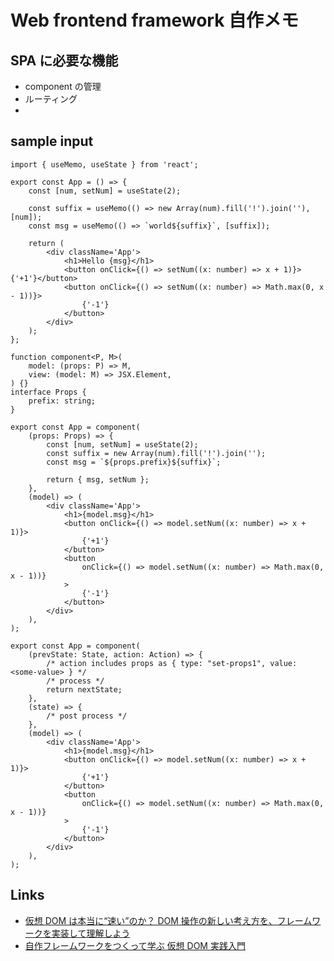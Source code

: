 # Web frontend framework 自作メモ

## SPA に必要な機能

-   component の管理
-   ルーティング
-

## sample input

```tsx
import { useMemo, useState } from 'react';

export const App = () => {
    const [num, setNum] = useState(2);

    const suffix = useMemo(() => new Array(num).fill('!').join(''), [num]);
    const msg = useMemo(() => `world${suffix}`, [suffix]);

    return (
        <div className='App'>
            <h1>Hello {msg}</h1>
            <button onClick={() => setNum((x: number) => x + 1)}>{'+1'}</button>
            <button onClick={() => setNum((x: number) => Math.max(0, x - 1))}>
                {'-1'}
            </button>
        </div>
    );
};
```

```tsx
function component<P, M>(
    model: (props: P) => M,
    view: (model: M) => JSX.Element,
) {}
interface Props {
    prefix: string;
}

export const App = component(
    (props: Props) => {
        const [num, setNum] = useState(2);
        const suffix = new Array(num).fill('!').join('');
        const msg = `${props.prefix}${suffix}`;

        return { msg, setNum };
    },
    (model) => (
        <div className='App'>
            <h1>{model.msg}</h1>
            <button onClick={() => model.setNum((x: number) => x + 1)}>
                {'+1'}
            </button>
            <button
                onClick={() => model.setNum((x: number) => Math.max(0, x - 1))}
            >
                {'-1'}
            </button>
        </div>
    ),
);
```

```tsx
export const App = component(
    (prevState: State, action: Action) => {
        /* action includes props as { type: "set-props1", value: <some-value> } */
        /* process */
        return nextState;
    },
    (state) => {
        /* post process */
    },
    (model) => (
        <div className='App'>
            <h1>{model.msg}</h1>
            <button onClick={() => model.setNum((x: number) => x + 1)}>
                {'+1'}
            </button>
            <button
                onClick={() => model.setNum((x: number) => Math.max(0, x - 1))}
            >
                {'-1'}
            </button>
        </div>
    ),
);
```

## Links

-   [仮想 DOM は本当に“速い”のか？ DOM 操作の新しい考え方を、フレームワークを実装して理解しよう](https://employment.en-japan.com/engineerhub/entry/2020/02/18/103000)
-   [自作フレームワークをつくって学ぶ 仮想 DOM 実践入門](https://kuroeveryday.blogspot.com/2018/11/how-to-create-virtual-dom-framework.html)
